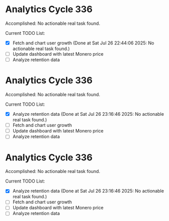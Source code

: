 # Analytics Cycle 336

Accomplished: No actionable real task found.

Current TODO List:

- [x] Fetch and chart user growth  (Done at Sat Jul 26 22:44:06 2025: No actionable real task found.)
- [ ] Update dashboard with latest Monero price
- [ ] Analyze retention data

# Analytics Cycle 336

Accomplished: No actionable real task found.

Current TODO List:

- [x] Analyze retention data  (Done at Sat Jul 26 23:16:46 2025: No actionable real task found.)
- [ ] Fetch and chart user growth
- [ ] Update dashboard with latest Monero price
- [ ] Analyze retention data

# Analytics Cycle 336

Accomplished: No actionable real task found.

Current TODO List:

- [x] Analyze retention data  (Done at Sat Jul 26 23:16:46 2025: No actionable real task found.)
- [ ] Fetch and chart user growth
- [ ] Update dashboard with latest Monero price
- [ ] Analyze retention data